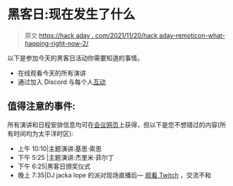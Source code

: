 # 黑客日:现在发生了什么

> 原文:[https://hack aday . com/2021/11/20/hack aday-remoticon-what-happing-right-now-2/](https://hackaday.com/2021/11/20/hackaday-remoticon-whats-happening-right-now-2/)

以下是参加今天的黑客日活动你需要知道的事情。

*   在线观看今天的所有演讲
*   通过加入 Discord 与每个人[互动](https://discord.gg/NkbHrAW7NG)

## 值得注意的事件:

所有演讲和日程安排信息均可在[会议网页](https://remoticon.io/)上获得，但以下是您不想错过的内容(所有时间均为太平洋时区):

*   上午 10:10|主题演讲:基思·索恩
*   下午 5:25 |主题演讲:杰里米·菲尔丁
*   下午 6:25|黑客日颁奖仪式
*   晚上 7:35|DJ jacka lope 的派对现场直播后— [观看 Twitch](https://www.twitch.tv/missjackalope) ，交流不和